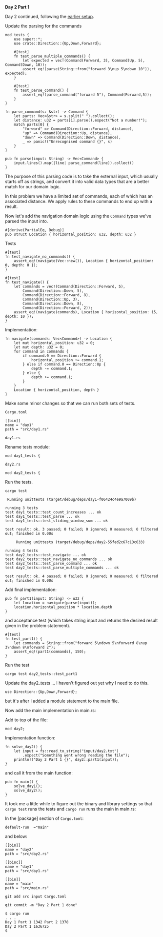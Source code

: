 **Day 2 Part 1**

Day 2 continued, following the [earlier setup](./doc/35-day2.md).

Update the parsing for the commands

```
mod tests {
    use super::*;
    use crate::Direction::{Up,Down,Forward};

    #[test]
    fn test_parse_multiple_commands() {
        let expected = vec!(Command(Forward, 3), Command(Up, 5), Command(Down, 10));
        assert_eq!(parse(String::from("forward 3\nup 5\ndown 10")), expected);
    }

    #[test]
    fn test_parse_command() {
        assert_eq!(parse_command("forward 5"), Command(Forward,5));
    }
}
```

```
fn parse_command(s: &str) -> Command {
    let parts: Vec<&str> = s.split(" ").collect();
    let distance: u32 = parts[1].parse().expect("Not a number!");
    match parts[0] {
        "forward" => Command(Direction::Forward, distance),
        "up" => Command(Direction::Up, distance),
        "down" => Command(Direction::Down, distance),
        _ => panic!("Unrecognised command {}", s)
    }
}

pub fn parse(input: String) -> Vec<Command> {
    input.lines().map(|line| parse_command(line)).collect()
}
```

The purpose of this parsing code is to take the external input, which usually starts off as strings, and convert it into valid data types that are a better match for our domain logic. 

In this problem we have a limited set of commands, each of which has an associated distance. We apply rules to these commands to end up with a result.

Now let's add the navigation domain logic using the `Command` types we've parsed the input into.

```
#[derive(PartialEq, Debug)]
pub struct Location { horizontal_position: u32, depth: u32 }
```

Tests

```
#[test]
fn test_navigate_no_commands() {
    assert_eq!(navigate(Vec::new()), Location { horizontal_position: 0, depth: 0 });
}

#[test]
fn test_navigate() {
    let commands = vec!(Command(Direction::Forward, 5),
        Command(Direction::Down, 5),
        Command(Direction::Forward, 8),
        Command(Direction::Up, 3),
        Command(Direction::Down, 8),
        Command(Direction::Forward, 2));
    assert_eq!(navigate(commands), Location { horizontal_position: 15, depth: 10 });
}
```

Implementation:    

```
fn navigate(commands: Vec<Command>) -> Location {
    let mut horizontal_position: u32 = 0;
    let mut depth: u32 = 0;
    for command in commands {
        if command.0 == Direction::Forward {
            horizontal_position += command.1;
        } else if command.0 == Direction::Up {
            depth -= command.1;
        } else {
            depth += command.1;
        }
    }
    Location { horizontal_position, depth }
}
```

Make some minor changes so that we can run both sets of tests.

`Cargo.toml`

```
[[bin]]
name = "day1"
path = "src/day1.rs"
```

`day1.rs`

Rename tests module:

```
mod day1_tests {
```

`day2.rs`

```
mod day2_tests {
```

Run the tests.

`cargo test`

```
 Running unittests (target/debug/deps/day1-f06424c4e9a7009b)

running 3 tests
test day1_tests::test_count_increases ... ok
test day1_tests::test_parse ... ok
test day1_tests::test_sliding_window_sum ... ok

test result: ok. 3 passed; 0 failed; 0 ignored; 0 measured; 0 filtered out; finished in 0.00s

     Running unittests (target/debug/deps/day2-55fed2c67c13c633)

running 4 tests
test day2_tests::test_navigate ... ok
test day2_tests::test_navigate_no_commands ... ok
test day2_tests::test_parse_command ... ok
test day2_tests::test_parse_multiple_commands ... ok

test result: ok. 4 passed; 0 failed; 0 ignored; 0 measured; 0 filtered out; finished in 0.00s
```

Add final implementation:

```
pub fn part1(input: String) -> u32 {
    let location = navigate(parse(input));
    location.horizontal_position * location.depth
}
```

and acceptance test (which takes string input and returns the desired result given in the problem statement).

```
#[test]
fn test_part1() {
    let commands = String::from("forward 5\ndown 5\nforward 8\nup 3\ndown 8\nforward 2");
    assert_eq!(part1(commands), 150);
}
```    

Run the test

`cargo test day2_tests::test_part1`

Update the day2_tests ... I haven't figured out yet why I need to do this.

```
use Direction::{Up,Down,Forward};
```

but it's after I added a module statement to the main file.

Now add the main implementation in main.rs:

Add to top of the file:

```
mod day2;
```

Implementation function:

```
fn solve_day2() {
    let input = fs::read_to_string("input/day2.txt")
        .expect("Something went wrong reading the file");
    println!("Day 2 Part 1 {}", day2::part1(input));
}
```

and call it from the main function:

```
pub fn main() {
    solve_day1();
    solve_day2();
}
```

It took me a little while to figure out the binary and library settings so that `cargo test` runs the tests and `cargo run` runs the main in main.rs:

In the [package] section of `Cargo.toml`:

```
default-run  ="main"
```
 
and below:

```
[[bin]]
name = "day2"
path = "src/day2.rs"

[[binc]]
name = "day1"
path = "src/day1.rs"

[[bin]]
name = "main"
path = "src/main.rs"
```

`git add src input Cargo.toml`

`git commit -m "Day 2 Part 1 done"`

```
$ cargo run
. . .
Day 1 Part 1 1342 Part 2 1378
Day 2 Part 1 1636725
$ 
```





